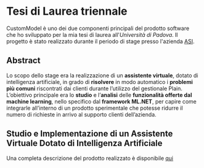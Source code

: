 # Tesi di Laurea triennale

CustomModel è uno dei due componenti principali del prodotto software che ho sviluppato per la mia tesi di laurea all'_Università di Padova_.
Il progetto è stato realizzato durante il periodo di stage presso l'azienda [ASI](https://www.plain.it).

## Abstract

Lo scopo dello stage era la realizzazione di un **assistente virtuale**, dotato di intelligenza artificiale, in grado di **risolvere** in modo automatico
i **problemi più comuni** riscontrati dai clienti durante l’utilizzo del gestionale Plain. L’obiettivo principale era lo **studio** e l’**analisi** delle
**funzionalità offerte dal machine learning**, nello specifico dal **framework ML.NET**, per capire come integrarle all’interno di un prodotto sperimentale
che potesse ridurre il numero di richieste in arrivo al supporto clienti dell’azienda.

## Studio e Implementazione di un Assistente Virtuale Dotato di Intelligenza Artificiale

Una completa descrizione del prodotto realizzato è disponibile [qui](https://github.com/giannpelle/TasiBot/blob/master/tesi_laurea_gianluigi_pelle.pdf)
